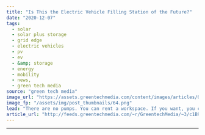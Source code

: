 ```yaml
---
title: "Is This the Electric Vehicle Filling Station of the Future?"
date: "2020-12-07"
tags: 
  - solar
  - solar plus storage 
  - grid edge
  - electric vehicles
  - pv
  - ev
  - &amp; storage
  - energy
  - mobility
  - news,
  - green tech media
source: "green tech media"
image_url: "https://assets.greentechmedia.com/content/images/articles/Gridserve-EF-Braintree-_electric_vehicle_xl_credit_gridserve.jpg"
image_fp: "/assets/img/post_thumbnails/64.png"
lead: "There are no pumps. You can rent a workspace. If you want, you can take an EV for a test-drive. There’s still coffee. It’s not a filling station as we know it, but U.K. firm Gridserve’s first 'Electric Forecourt' launches today, and with it, we get a ..."
article_url: "http://feeds.greentechmedia.com/~r/GreentechMedia/~3/c1B9DLGLhaw/is-this-the-filling-station-of-the-future"
---
```


---
